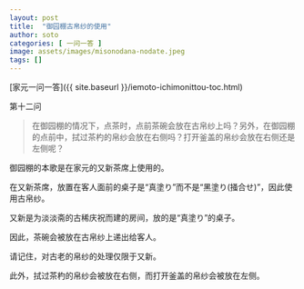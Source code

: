 ```yaml
---
layout: post
title:  "御园棚古帛纱的使用"
author: soto
categories: [ 一问一答 ]
image: assets/images/misonodana-nodate.jpeg
tags: []
---
```


[家元一问一答]({{ site.baseurl }}/iemoto-ichimonittou-toc.html)

第十二问

> 在御园棚的情况下，点茶时，点前茶碗会放在古帛纱上吗？另外，在御园棚的点前中，拭过茶杓的帛纱会放在右侧吗？打开釜盖的帛纱会放在右侧还是左侧呢？

御园棚的本歌是在家元的又新茶席上使用的。

在又新茶席，放置在客人面前的桌子是“真塗り”而不是“黑塗り(掻合せ)”，因此使用古帛纱。

又新是为淡淡斋的古稀庆祝而建的房间，放的是“真塗り”的桌子。

因此，茶碗会被放在古帛纱上递出给客人。

请记住，对古老的帛纱的处理仅限于又新。

此外，拭过茶杓的帛纱会被放在右侧，而打开釜盖的帛纱会被放在左侧。
